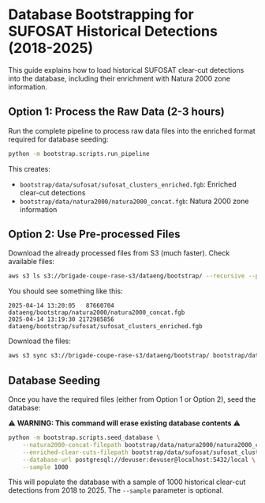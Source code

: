 # Database Bootstrapping for SUFOSAT Historical Detections (2018-2025)

This guide explains how to load historical SUFOSAT clear-cut detections into the database, including their enrichment with Natura 2000 zone information.

## Option 1: Process the Raw Data (2-3 hours)

Run the complete pipeline to process raw data files into the enriched format required for database seeding:

```bash
python -m bootstrap.scripts.run_pipeline
```

This creates:

- `bootstrap/data/sufosat/sufosat_clusters_enriched.fgb`: Enriched clear-cut detections
- `bootstrap/data/natura2000/natura2000_concat.fgb`: Natura 2000 zone information

## Option 2: Use Pre-processed Files

Download the already processed files from S3 (much faster).
Check available files:

```bash
aws s3 ls s3://brigade-coupe-rase-s3/dataeng/bootstrap/ --recursive --profile d4g-s13-brigade-coupes-rases
```

You should see something like this:

```
2025-04-14 13:20:05   87660704 dataeng/bootstrap/natura2000/natura2000_concat.fgb
2025-04-14 13:19:30 2172985856 dataeng/bootstrap/sufosat/sufosat_clusters_enriched.fgb
```

Download the files:

```bash
aws s3 sync s3://brigade-coupe-rase-s3/dataeng/bootstrap/ bootstrap/data/ --exact-timestamps --profile d4g-s13-brigade-coupes-rases
```

## Database Seeding

Once you have the required files (either from Option 1 or Option 2), seed the database:

⚠️ **WARNING: This command will erase existing database contents** ⚠️

```bash
python -m bootstrap.scripts.seed_database \
    --natura2000-concat-filepath bootstrap/data/natura2000/natura2000_concat.fgb \
    --enriched-clear-cuts-filepath bootstrap/data/sufosat/sufosat_clusters_enriched.fgb \
    --database-url postgresql://devuser:devuser@localhost:5432/local \
    --sample 1000
```

This will populate the database with a sample of 1000 historical clear-cut detections from 2018 to 2025.
The `--sample` parameter is optional.

